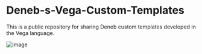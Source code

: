 # Deneb-s-Vega-Custom-Templates
This is a public repository for sharing Deneb custom templates developed in the Vega language.


![image](https://github.com/user-attachments/assets/3a04ae39-ecb4-48ee-943c-ec54ee1f0776)





